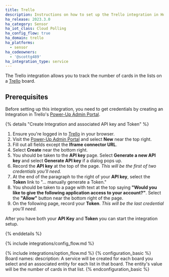 ```yaml
---
title: Trello
description: Instructions on how to set up the Trello integration in Home Assistant.
ha_release: 2023.3.0
ha_category: Sensor
ha_iot_class: Cloud Polling
ha_config_flow: true
ha_domain: trello
ha_platforms:
  - sensor
ha_codeowners:
  - '@scottg489'
ha_integration_type: service
---
```


The Trello integration allows you to track the number of cards in the lists on a [Trello](https://trello.com/) board.

## Prerequisites

Before setting up this integration, you need to get credentials by creating an Integration in Trello's
[Power-Up Admin Portal](https://trello.com/power-ups/admin/).

{% details "Create Integration and associated API key and Token" %}

1. Ensure you're logged in to [Trello](https://trello.com/) in your browser.
2. Visit the [Power-Up Admin Portal](https://trello.com/power-ups/admin/) and select **New** near the top right.
3. Fill out all fields except the **Iframe connector URL**.
4. Select **Create** near the bottom right.
5. You should be taken to the **API key** page. Select **Generate a new API key** and select **Generate API key** if a
   dialog pops up.
6. Record the **API key** at the top of the page. *This will be the first of two credentials you'll need.*
7. At the end of the paragraph to the right of your **API key**, select the **Token** link to "... manually generate a Token."
8. You should be taken to a page with text at the top saying **"Would you like to give the following application access to your account?"**.
   Select the **"Allow"** button near the bottom right of the page.
9. On the following page, record your **Token**. *This will be the last credential you'll need.*

After you have both your **API Key** and **Token** you can start the integration setup.

{% enddetails %}


{% include integrations/config_flow.md %}

{% include integrations/option_flow.md %}
{% configuration_basic %}
Board names:
  description: A service will be created for each board you select and an associated entity for each list in that board. The entity's value will be the number of cards in that list.
{% endconfiguration_basic %}
